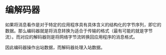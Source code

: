 # 编解码器
如果将消息看作是对于特定的应用程序具有具体含义的结构化的字节序列，即它的数据。那么编码器就是将消息转换为适合于传输的格式（最有可能的就是字节流）。而对应的解码器则是将网络字节流转换回应用程序的消息格式。

因此编码器操作出站数据，而解码器处理入站数据。

